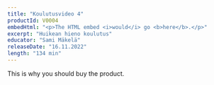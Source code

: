 ```yaml
---
title: "Koulutusvideo 4"
productId: V0004
embedHtml: "<p>The HTML embed <i>would</i> go <b>here</b>.</p>"
excerpt: "Huikean hieno koulutus"
educator: "Sami Mäkelä"
releaseDate: "16.11.2022"
length: "134 min"
---
```


This is why you should buy the product.
